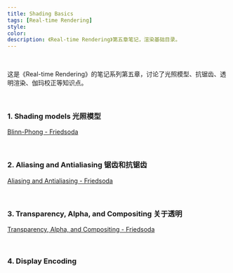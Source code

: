 ```yaml
---
title: Shading Basics 
tags: [Real-time Rendering]
style: 
color: 
description: 《Real-time Rendering》第五章笔记，渲染基础目录。
---
```


<br/>

这是《Real-time Rendering》的笔记系列第五章，讨论了光照模型、抗锯齿、透明渲染、伽玛校正等知识点。

<br/>

### 1. Shading models 光照模型

[Blinn-Phong - Friedsoda](https://friedsoda.github.io/2020-08/bp)



<br/>

### 2. Aliasing and Antialiasing 锯齿和抗锯齿

[Aliasing and Antialiasing - Friedsoda](https://friedsoda.github.io/2021-02/al)



<br/>

### 3. Transparency, Alpha, and Compositing 关于透明

[Transparency, Alpha, and Compositing - Friedsoda](https://friedsoda.github.io/2021-02/tr)



<br/>

### 4. Display Encoding 

